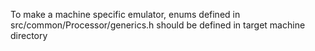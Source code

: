 
To make a machine specific emulator, enums defined in src/common/Processor/generics.h should be defined in target machine directory